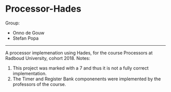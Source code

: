 # Processor-Hades

Group:
- Onno de Gouw
- Stefan Popa

---------------------------------------------------------------------

A processor implemenation using Hades, for the course Processors at Radboud University, cohort 2018.
Notes: 
1. This project was marked with a 7 and thus it is not a fully correct implementation.
2. The Timer and Register Bank componenents were implemented by the professors of the course.
